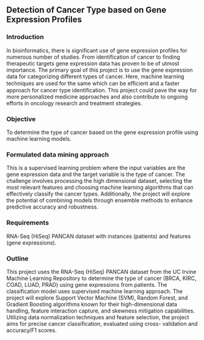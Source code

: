 ## Detection of Cancer Type based on Gene Expression Profiles

### Introduction
In bioinformatics, there is significant use of gene expression profiles for numerous number of studies. From
identification of cancer to finding therapeutic targets gene expression data has proven to be of utmost
importance. The primary goal of this project is to use the gene expression data for categorizing different
types of cancer. Here, machine learning techniques are used for the same which can be eﬀicient and a faster
approach for cancer type identification. This project could pave the way for more personalized medicine
approaches and also contribute to ongoing efforts in oncology research and treatment strategies.

### Objective
To determine the type of cancer based on the gene expression profile using machine learning
models.

### Formulated data mining approach
This is a supervised learning problem where the input variables are the gene expression data and the target
variable is the type of cancer. The challenge involves processing the high dimensional dataset, selecting
the most relevant features and choosing machine learning algorithms that can effectively classify the cancer
types. Additionally, the project will explore the potential of combining models through ensemble methods
to enhance predictive accuracy and robustness.

### Requirements
RNA-Seq (HiSeq) PANCAN dataset with instances (patients) and features (gene expressions).

### Outline
This project uses the RNA-Seq (HiSeq) PANCAN dataset from the UC Irvine Machine Learning Repository
to determine the type of cancer (BRCA, KIRC, COAD, LUAD, PRAD) using gene expressions from patients.
The classification model uses supervised machine learning approach. The project will explore Support Vector
Machine (SVM), Random Forest, and Gradient Boosting algorithms known for their high-dimensional data
handling, feature interaction capture, and skewness mitigation capabilities. Utilizing data normalization
techniques and feature selection, the project aims for precise cancer classification, evaluated using cross-
validation and accuracy/F1 scores.
